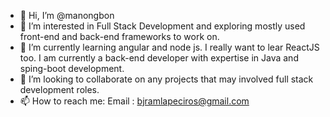 - 👋 Hi, I’m @manongbon
- 👀 I’m interested in Full Stack Development and exploring mostly used front-end and back-end frameworks to work on.
- 🌱 I’m currently learning angular and node js. I really want to lear ReactJS too. I am currently a back-end developer with expertise in Java and
    sping-boot development.
- 💞️ I’m looking to collaborate on any projects that may involved full stack development roles. 
- 📫 How to reach me:
    Email : bjramlapeciros@gmail.com

<!---
manongbon/manongbon is a ✨ special ✨ repository because its `README.md` (this file) appears on your GitHub profile.
You can click the Preview link to take a look at your changes.
--->

